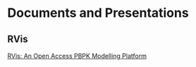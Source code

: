 # Documents and Presentations

## RVis

[RVis: An Open Access PBPK Modelling Platform](./RVis/user/HSE/RVis_2_User_Manual_Master_MCSim.pdf)
